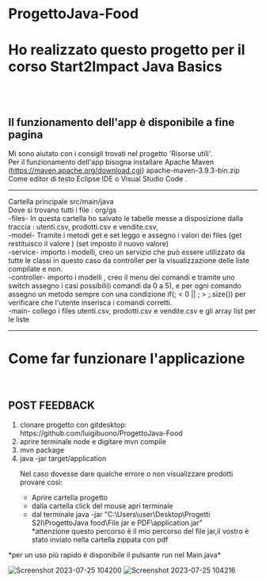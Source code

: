 # ProgettoJava-Food

<h1> Ho realizzato questo progetto per il corso Start2Impact Java Basics </h1>
<br><br>
<h2>Il funzionamento dell'app è disponibile a fine pagina </h2>

Mi sono aiutato con i consigli trovati nel progetto 'Risorse utili'. <br>
Per il funzionamento dell'app bisogna installare  Apache Maven (https://maven.apache.org/download.cgi) apache-maven-3.9.3-bin.zip <br>
Come editor di testo Eclipse IDE o Visual Studio Code . <br>

<hr>

Cartella principale src/main/java <br>
Dove si trovano tutti i file : org/gs <br>
-files- In questa cartella ho salvato le tabelle messe a disposizione dalla traccia :  utenti.csv, prodotti.csv e vendite.csv, <br>
-model- Tramite i metodi get e set leggo e assegno i valori dei files (get restituisco il valore ) (set imposto il nuovo valore) <br>
-service- importo i modelli, creo un servizio che può essere utilizzato da tutte le classi in questo caso da controller per la visualizzazione delle liste compilate e non. <br>
-controller- importo i modelli , creo il menu dei comandi e tramite uno switch assegno i casi possibili(i comandi da 0 a 5), e per ogni comando  <br>
assegno un metodo sempre con una condizione if(; < 0 || ; > ;.size()) per verificare che l'utente inserisca i comandi corretti. <br>
-main- collego i files utenti.csv, prodotti.csv e vendite.csv e gli array list per le liste <br>

<hr>


<h1> Come far funzionare l'applicazione</h1> <br> <h2>POST FEEDBACK</h2>
<ol>
  <li> clonare progetto con gitdesktop: https://github.com/luigibuono/ProgettoJava-Food</li>
  <li> aprire terminale node e digitare mvn compile </li>
  <li> mvn package </li>
  <li> java -jar target/application </li>

  Nel caso dovesse dare qualche errore o non visualizzare prodotti provare così:
  <ul>
    <li>Aprire cartella progetto</li>
    <li> dalla cartella click del mouse apri terminale</li>
    <li> dal terminale java -jar "C:\Users\user\Desktop\Progetti S2I\ProgettoJava food\File jar e PDF\application.jar"</li>
    *attenzione questo percorso è il mio percorso del file jar,il vostro è stato inviato nella cartella zippata con pdf
  </ul>
</ol>
*per un uso più rapido è disponibile il pulsante run nel Main.java* <br>

![Screenshot 2023-07-25 104200](https://github.com/luigibuono/ProgettoJava-Food/assets/128727133/3fa7f1b9-a743-4899-9234-82ba5f498c0a)
![Screenshot 2023-07-25 104216](https://github.com/luigibuono/ProgettoJava-Food/assets/128727133/c712d9a2-1b73-4705-953d-16f7a720e0dc)

